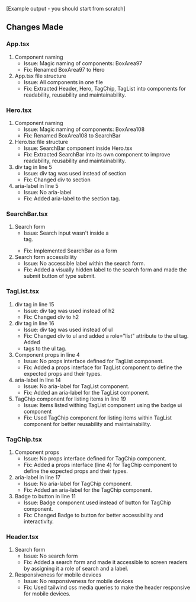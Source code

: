 [Example output - you should start from scratch]

## Changes Made

### App.tsx

1. Component naming
    - Issue: Magic naming of components: BoxArea97
    - Fix: Renamed BoxArea97 to Hero
2. App.tsx file structure
    - Issue: All components in one file
    - Fix: Extracted Header, Hero, TagChip, TagList into components for readability, reusability and maintainability.

### Hero.tsx

1. Component naming
    - Issue: Magic naming of components: BoxArea108
    - Fix: Renamed BoxArea108 to SearchBar
2. Hero.tsx file structure
    - Issue: SearchBar component inside Hero.tsx
    - Fix: Extracted SearchBar into its own component to improve readability, reusability and maintainability.
3. div tag in line 5
    - Issue: div tag was used instead of section
    - Fix: Changed div to section
4. aria-label in line 5
    - Issue: No aria-label
    - Fix: Added aria-label to the section tag.


### SearchBar.tsx

1. Search form
    - Issue: Search input wasn't inside a <form> tag.
    - Fix: Implemented SearchBar as a form
2. Search form accessibility
    - Issue: No accessible label within the search form.
    - Fix: Added a visually hidden label to the search form and made the submit button of type submit.


### TagList.tsx

1. div tag in line 15
    - Issue: div tag was used instead of h2
    - Fix: Changed div to h2
2. div tag in line 16
    - Issue: div tag was used instead of ul
    - Fix: Changed div to ul and added a role="list" attribute to the ul tag. Added <li> tags to the ul tag.
3. Component props in line 4
    - Issue: No props interface defined for TagList component.
    - Fix: Added a props interface for TagList component to define the expected props and their types.
4. aria-label in line 14
    - Issue: No aria-label for TagList component.
    - Fix: Added an aria-label for the TagList component.
5. TagChip component for listing items in line 19
    - Issue: Items listed withing TagList component using the badge ui component
    - Fix: Used TagChip component for listing items within TagList component for better reusability and maintainability.


### TagChip.tsx
1. Component props
    - Issue: No props interface defined for TagChip component.
    - Fix: Added a props interface (line 4) for TagChip component to define the expected props and their types.
2. aria-label in line 17
    - Issue: No aria-label for TagChip component.
    - Fix: Added an aria-label for the TagChip component.
3. Badge to button in line 11
    - Issue: Badge component used instead of button for TagChip component.
    - Fix: Changed Badge to button for better accessibility and interactivity.


### Header.tsx
1. Search form
    - Issue: No search form
    - Fix: Added a search form and made it accessible to screen readers by assigning it a role of search and a label.
2. Responsiveness for mobile devices
    - Issue: No responsiveness for mobile devices
    - Fix: Used tailwind css media queries to make the header responsive for mobile devices.
